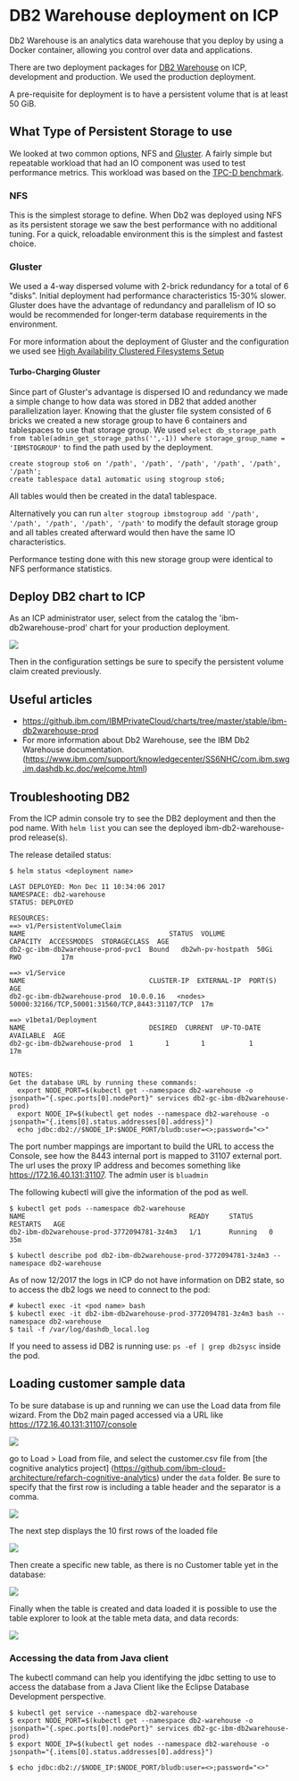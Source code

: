 # DB2 Warehouse deployment on ICP

Db2 Warehouse is an analytics data warehouse that you deploy by using a Docker container, allowing you control over data and applications.

There are two deployment packages for [DB2 Warehouse](https://www.ibm.com/hr-en/marketplace/db2-warehouse) on ICP, development and production. We used the production deployment.

A pre-requisite for deployment is to have a persistent volume that is at least 50 GiB.

## What Type of Persistent Storage to use

We looked at two common options, NFS and [Gluster](https://www.gluster.org/). A fairly simple but repeatable workload that had an IO component was used to test performance metrics. This workload was based on the [TPC-D benchmark](http://www.tpc.org/tpcd/default.asp).

### NFS

This is the simplest storage to define. When Db2 was deployed using NFS as its persistent storage we saw the best performance with no additional tuning. For a quick, reloadable environment this is the simplest and fastest choice.

### Gluster

We used a 4-way dispersed volume with 2-brick redundancy for a total of 6 "disks". Initial deployment had performance characteristics 15-30% slower. Gluster does have the advantage of redundancy and parallelism of IO so would be recommended for longer-term database requirements in the environment.

For more information about the deployment of Gluster and the configuration we used see [High Availability Clustered Filesystems Setup](https://github.com/ibm-cloud-architecture/refarch-privatecloud/blob/master/Resiliency/Configure_HA_ICP_cluster.md#install-glusterfs)

#### Turbo-Charging Gluster

Since part of Gluster's advantage is dispersed IO and redundancy we made a simple change to how data was stored in DB2 that added another parallelization layer. Knowing that the gluster file system consisted of 6 bricks we created a new storage group to have 6 containers and tablespaces to use that storage group. We used `select db_storage_path from table(admin_get_storage_paths('',-1)) where storage_group_name = 'IBMSTOGROUP'` to find the path used by the deployment.

```
create stogroup sto6 on '/path', '/path', '/path', '/path', '/path', '/path';
create tablespace data1 automatic using stogroup sto6;
```

All tables would then be created in the data1 tablespace.

Alternatively you can run `alter stogroup ibmstogroup add '/path', '/path', '/path', '/path', '/path'` to modify the default storage group and all tables created afterward would then have the same IO characteristics.

Performance testing done with this new storage group were identical to NFS performance statistics.

## Deploy DB2 chart to ICP
As an ICP administrator user, select from the catalog the  'ibm-db2warehouse-prod' chart for your production deployment.

![](db2w-catalog.png)

Then in the configuration settings be sure to specify the persistent volume claim created previously.

## Useful articles
* https://github.ibm.com/IBMPrivateCloud/charts/tree/master/stable/ibm-db2warehouse-prod
* For more information about Db2 Warehouse, see the IBM Db2 Warehouse documentation. (https://www.ibm.com/support/knowledgecenter/SS6NHC/com.ibm.swg.im.dashdb.kc.doc/welcome.html)


## Troubleshooting DB2
From the ICP admin console try to see the DB2 deployment and then the pod name.
With `helm list` you can see the deployed ibm-db2-warehouse-prod release(s).

The release detailed status:
```
$ helm status <deployment name>

LAST DEPLOYED: Mon Dec 11 10:34:06 2017
NAMESPACE: db2-warehouse
STATUS: DEPLOYED

RESOURCES:
==> v1/PersistentVolumeClaim
NAME                                    STATUS  VOLUME             CAPACITY  ACCESSMODES  STORAGECLASS  AGE
db2-gc-ibm-db2warehouse-prod-pvc1  Bound   db2wh-pv-hostpath  50Gi      RWO          17m

==> v1/Service
NAME                               CLUSTER-IP  EXTERNAL-IP  PORT(S)                                         AGE
db2-gc-ibm-db2warehouse-prod  10.0.0.16   <nodes>      50000:32166/TCP,50001:31560/TCP,8443:31107/TCP  17m

==> v1beta1/Deployment
NAME                               DESIRED  CURRENT  UP-TO-DATE  AVAILABLE  AGE
db2-gc-ibm-db2warehouse-prod  1        1        1           1          17m


NOTES:
Get the database URL by running these commands:
  export NODE_PORT=$(kubectl get --namespace db2-warehouse -o jsonpath="{.spec.ports[0].nodePort}" services db2-gc-ibm-db2warehouse-prod)
  export NODE_IP=$(kubectl get nodes --namespace db2-warehouse -o jsonpath="{.items[0].status.addresses[0].address}")
  echo jdbc:db2://$NODE_IP:$NODE_PORT/bludb:user=<>;password="<>"
```

The port number mappings are important to build the URL to access the Console, see how the 8443 internal port is mapped to 31107 external port. The url uses the proxy IP address and becomes something like https://172.16.40.131:31107. The admin user is `bluadmin`

The following kubectl will give the information of the pod as well.
```
$ kubectl get pods --namespace db2-warehouse
NAME                                         READY     STATUS    RESTARTS   AGE
db2-ibm-db2warehouse-prod-3772094781-3z4m3   1/1       Running   0          35m

$ kubectl describe pod db2-ibm-db2warehouse-prod-3772094781-3z4m3 --namespace db2-warehouse
```

As of now 12/2017 the logs in ICP do not have information on DB2 state, so to access the db2 logs we need to connect to the pod:
```
# kubectl exec -it <pod name> bash
$ kubectl exec -it db2-ibm-db2warehouse-prod-3772094781-3z4m3 bash --namespace db2-warehouse
$ tail -f /var/log/dashdb_local.log
```

If you need to assess id DB2 is running use: `ps -ef | grep db2sysc` inside the pod.


## Loading customer sample data
To be sure database is up and running we can use the Load data from file wizard. From the Db2 main paged accessed via a URL like https://172.16.40.131:31107/console

![](db2wh-load-data.png)

go to Load > Load from file, and select the customer.csv file from [the cognitive analytics project] (https://github.com/ibm-cloud-architecture/refarch-cognitive-analytics) under the `data` folder. Be sure to specify that the first row is including a table header and the separator is a comma.

![](load-from-file-1.png)

The next step displays the 10 first rows of the loaded file

![](load-from-file-2.png)

Then create a specific new table, as there is no Customer table yet in the database:

![](load-from-file-3.png)

Finally when the table is created and data loaded it is possible to use the table explorer to look at the table meta data, and data records:

![](load-from-file-4.png)

### Accessing the data from Java client
The kubectl command can help you identifying the jdbc setting to use to access the database from a Java Client like the Eclipse Database Development perspective.

```
$ kubectl get service --namespace db2-warehouse
$ export NODE_PORT=$(kubectl get --namespace db2-warehouse -o jsonpath="{.spec.ports[0].nodePort}" services db2-gc-ibm-db2warehouse-prod)
$ export NODE_IP=$(kubectl get nodes --namespace db2-warehouse -o jsonpath="{.items[0].status.addresses[0].address}")

$ echo jdbc:db2://$NODE_IP:$NODE_PORT/bludb:user=<>;password="<>"

```
